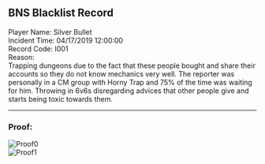 ## BNS Blacklist Record
Player Name: Silver Bullet    
Incident Time: 04/17/2019 12:00:00    
Record Code: I001     
Reason:  
Trapping dungeons due to the fact that these people bought and share their accounts so they do not know mechanics very well. The reporter was personally in a CM group with Horny Trap and 75% of the time was waiting for him. Throwing in 6v6s disregarding advices that other people give and starts being toxic towards them.  

----
### Proof:
![Proof0](https://cdn.discordapp.com/attachments/437800907523096586/568272239003303936/unknown.png "Proof0")  
![Proof1](https://cdn.discordapp.com/attachments/437800907523096586/568272666339835914/unknown.png "Proof1")  
  

